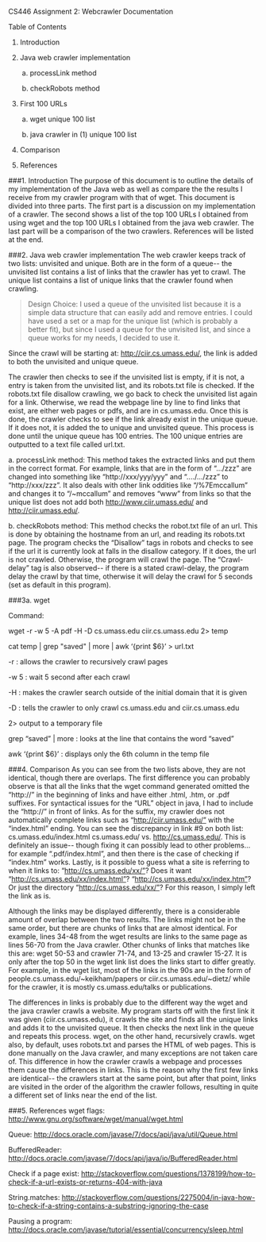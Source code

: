 CS446 Assignment 2: Webcrawler
Documentation


Table of Contents

1. Introduction

2. Java web crawler implementation

&nbsp;&nbsp;&nbsp;&nbsp;&nbsp;&nbsp; a. processLink method
	
&nbsp;&nbsp;&nbsp;&nbsp;&nbsp;&nbsp; b. checkRobots method
	
3. First 100 URLs

&nbsp;&nbsp;&nbsp;&nbsp;&nbsp;&nbsp; a. wget unique 100 list
	
&nbsp;&nbsp;&nbsp;&nbsp;&nbsp;&nbsp; b. java crawler in (1)  unique 100 list
	
4. Comparison

5. References



###1. Introduction
The purpose of this document is to outline the details of my implementation of the Java web as well as compare the the results I receive from my crawler program with that of wget. This document is divided into three parts. The first part is a discussion on my implementation of a crawler. The second shows a list of the top 100 URLs I obtained from using wget and the top 100 URLs I obtained from the java web crawler. The last part will be a comparison of the two crawlers. References will be listed at the end. 



###2. Java web crawler implementation
The web crawler keeps track of two lists: unvisited and unique. Both are in the form of a queue-- the unvisited list contains a list of links that the crawler has yet to crawl. The unique list contains a list of unique links that the crawler found when crawling. 

> Design Choice:
I used a queue of the unvisited list because it is a simple data structure that can easily add and remove entries. I could have used a set or a map for the unique list (which is probably a better fit), but since I used a queue for the unvisited list, and since a queue works for my needs, I decided to use it. 

Since the crawl will be starting at: http://ciir.cs.umass.edu/, the link is added to both the unvisited and unique queue. 

The crawler then checks to see if the unvisited list is empty, if it is not, a entry is taken from the unvisited list, and its robots.txt file is checked. If the robots.txt file disallow crawling, we go back to check the unvisited list again for a link. Otherwise, we read the webpage line by line to find links that exist, are either web pages or pdfs, and are in cs.umass.edu. Once this is done, the crawler checks to see if the link already exist in the unique queue. If it does not, it is added the to unique and unvisited queue. This process is done until the unique queue has 100 entries. The 100 unique entries are outputted to a text file called url.txt. 

a. processLink method:
This method takes the extracted links and put them in the correct format. For example, links that are in the form of “.../zzz” are changed into something like “http://xxx/yyy/yyy” and “..../.../zzz” to “http://xxx/zzz”. It also deals with other link oddities like “/%7Emccallum” and changes it to “/~mccallum” and removes “www” from links so that the unique list does not add both http://www.ciir.umass.edu/ and http://ciir.umass.edu/. 

b. checkRobots method:
This method checks the robot.txt file of an url. This is done by obtaining the hostname from an url, and reading its robots.txt page. The program checks the “Disallow” tags in robots and checks to see if the url it is currently look at falls in the disallow category. If it does, the url is not crawled. Otherwise, the program will crawl the page. The “Crawl-delay” tag is also observed-- if there is a stated crawl-delay, the program delay the crawl by that time, otherwise it will delay the crawl for 5 seconds (set as default in this program). 


###3a. wget

Command: 

wget -r -w 5 -A pdf -H -D cs.umass.edu ciir.cs.umass.edu 2> temp

cat temp | grep "saved"  | more | awk ‘{print $6}’ > url.txt

-r : allows the crawler to recursively crawl pages

-w 5 : wait 5 second after each crawl

-H : makes the crawler search outside of the initial domain that it is given

-D : tells the crawler to only crawl cs.umass.edu and ciir.cs.umass.edu

2> output to a temporary file

grep “saved” | more : looks at the line that contains the word “saved”

awk ‘{print $6}’ : displays only the 6th column in the temp file



###4. Comparison
As you can see from the two lists above, they are not identical, though there are  overlaps. The first difference you can probably observe is that all the links that the wget command generated omitted the “http://” in the beginning of links and have either .html, .htm, or .pdf suffixes. For syntactical issues for the “URL” object in java, I had to include the “http://” in front of links. As for the suffix, my crawler does not automatically complete links such as “http://ciir.umass.edu/” with the “index.html” ending. You can see the discrepancy in link #9 on both list: cs.umass.edu/index.html cs.umass.edu/ vs. http://cs.umass.edu/. This is definitely an issue-- though fixing it can possibly lead to other problems… for example “.pdf/index.html”, and then there is the case of checking if “index.htm” works. Lastly, is it possible to guess what a site is referring to when it links to: “http://cs.umass.edu/xx/”? Does it want “http://cs.umass.edu/xx/index.html”? “http://cs.umass.edu/xx/index.htm”? Or just the directory “http://cs.umass.edu/xx/”? For this reason, I simply left the link as is. 

Although the links may be displayed differently, there is a considerable amount of overlap between the two results. The links might not be in the same order, but there are chunks of links that are almost identical. For example, lines 34-48 from the wget results are links to the same page as lines 56-70 from the Java crawler. Other chunks of links that matches like this are: wget 50-53 and crawler 71-74, and 13-25 and crawler 15-27. It is only after the top 50 in the wget link list does the links start to differ greatly. For example, in the wget list, most of the links in the 90s are in the form of  people.cs.umass.edu/~keikham/papers or ciir.cs.umass.edu/~dietz/ while for the crawler, it is mostly cs.umass.edu/talks or publications.

The differences in links is probably due to the different way the wget and the java crawler crawls a website. My program starts off with the first link it was given (ciir.cs.umass.edu), it crawls the site and finds all the unique links and adds it to the unvisited queue. It then checks the next link in the queue and repeats this process. wget, on the other hand, recursively crawls. wget also, by default, uses robots.txt and parses the HTML of web pages. This is done manually on the Java crawler, and many exceptions are not taken care of. This difference in how the crawler crawls a webpage and processes them cause the differences in links. This is the reason why the first few links are identical-- the crawlers start at the same point, but after that point, links are visited in the order of the algorithm the crawler follows, resulting in quite a different set of links near the end of the list.



###5. References
wget flags: http://www.gnu.org/software/wget/manual/wget.html

Queue: http://docs.oracle.com/javase/7/docs/api/java/util/Queue.html

BufferedReader: http://docs.oracle.com/javase/7/docs/api/java/io/BufferedReader.html

Check if a page exist: http://stackoverflow.com/questions/1378199/how-to-check-if-a-url-exists-or-returns-404-with-java

String.matches: http://stackoverflow.com/questions/2275004/in-java-how-to-check-if-a-string-contains-a-substring-ignoring-the-case

Pausing a program: http://docs.oracle.com/javase/tutorial/essential/concurrency/sleep.html

